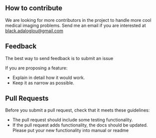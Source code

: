 ## How to contribute

We are looking for more contributors in the project to handle more cool medical imaging problems. Send me an email if you are interested at black.adaloglou@gmail.com

## Feedback

The best way to send feedback is to submit an issue

If you are proposing a feature:

* Explain in detail how it would work.
* Keep it as narrow as possible.



Pull Requests
-----------------------

Before you submit a pull request, check that it meets these guidelines:

- The pull request should include some testing functionality.
- If the pull request adds functionality, the docs should be updated. Please put
   your new functionality into manual or readme
